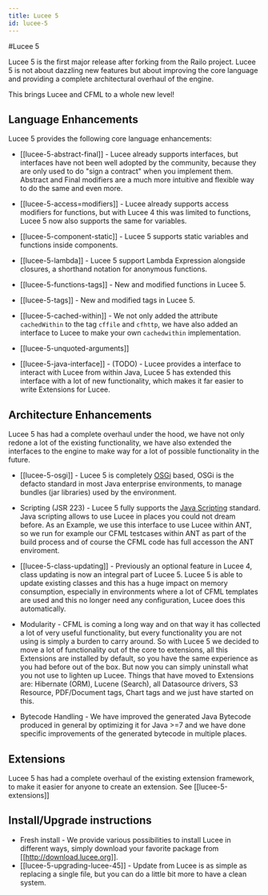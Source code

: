 ```yaml
---
title: Lucee 5
id: lucee-5
---
```


#Lucee 5

Lucee 5 is the first major release after forking from the Railo project. Lucee 5 is not about dazzling new features but about improving the core language and providing a complete architectural overhaul of the engine.

This brings Lucee and CFML to a whole new level!

## Language Enhancements ##
Lucee 5 provides the following core language enhancements:

* [[lucee-5-abstract-final]] - Lucee already supports interfaces, but interfaces have not been well adopted by the community, because they are only used to do "sign a contract" when you implement them. Abstract and Final modifiers are a much more intuitive and flexible way to do the same and even more.

* [[lucee-5-access=modifiers]] - Lucee already supports access modifiers for functions, but with Lucee 4 this was limited to functions, Lucee 5 now also supports the same for variables.

* [[lucee-5-component-static]] - Lucee 5 supports static variables and functions inside components.

* [[lucee-5-lambda]] - Lucee 5 support Lambda Expression alongside closures, a shorthand notation for anonymous functions.

* [[lucee-5-functions-tags]] - New and modified functions in Lucee 5.

* [[lucee-5-tags]] - New and modified tags in Lucee 5.

* [[lucee-5-cached-within]] - We not only added the attribute `cachedWithin` to the tag `cffile` and `cfhttp`, we have also added an interface to Lucee to make your own `cachedwithin` implementation.

* [[lucee-5-unquoted-arguments]]

* [[lucee-5-java-interface]] - (TODO) - Lucee provides a interface to interact with Lucee from within Java, Lucee 5 has extended this interface with a lot of new functionality, which makes it far easier to write Extensions for Lucee.

## Architecture Enhancements ##
Lucee 5 has had a complete overhaul under the hood, we have not only redone a lot of the existing functionality, we have also extended the interfaces to the engine to make way for a lot of possible functionality in the future.

* [[lucee-5-osgi]] - Lucee 5 is completely [OSGi](http://en.wikipedia.org/wiki/OSGi) based, OSGi is the defacto standard in most Java enterprise environments, to manage bundles (jar libraries) used by the environment.

* Scripting (JSR 223) - Lucee 5 fully supports the [Java Scripting](http://en.wikipedia.org/wiki/Scripting_for_the_Java_Platform) standard. Java scripting allows to use Lucee in places you could not dream before. As an Example, we use this interface to use Lucee within ANT, so we run for example our CFML testcases within ANT as part of the build process and of course the CFML code has full accesson the ANT enviroment.

* [[lucee-5-class-updating]] - Previously an optional feature in Lucee 4, class updating is now an integral part of Lucee 5. Lucee 5 is able to update existing classes and this has a huge impact on memory consumption, especially in environments where a lot of CFML templates are used and this no longer need any configuration, Lucee does this automatically.

* Modularity - CFML is coming a long way and on that way it has collected a lot of very useful functionality, but every functionality you are not using is simply a burden to carry around. So with Lucee 5 we decided to move a lot of functionality out of the core to extensions, all this Extensions are installed by default, so you have the same experience as you had before out of the box. But now you can simply uninstall what you not use to lighten up Lucee. Things that have moved to Extensions are: Hibernate (ORM), Lucene (Search), all Datasource drivers, S3 Resource, PDF/Document tags, Chart tags and we just have started on this.

* Bytecode Handling - We have improved the generated Java Bytecode produced in general by optimizing it for Java >=7 and we have done specific improvements of the generated bytecode in multiple places.

## Extensions ##
Lucee 5 has had a complete overhaul of the existing extension framework, to make it easier for anyone to create an extension. See [[lucee-5-extensions]]

## Install/Upgrade instructions ##
* Fresh install - We provide various possibilities to install Lucee in different ways, simply download your favorite package from [[http://download.lucee.org]].
* [[lucee-5-upgrading-lucee-45]] - Update from Lucee is as simple as replacing a single file, but you can do a little bit more to have a clean system.
